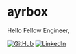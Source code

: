 # ayrbox

Hello Fellow Engineer, 

[![GitHub](https://img.shields.io/badge/github-%23121011.svg?style=for-the-badge&logo=github&logoColor=white)](https://github.com/ayrbox)
[![LinkedIn](https://img.shields.io/badge/linkedin-%230077B5.svg?style=for-the-badge&logo=linkedin&logoColor=white)](https://linkedin.com/in/ayrbox)

